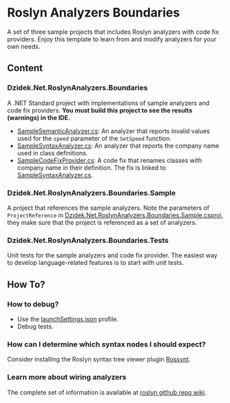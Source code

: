 # Roslyn Analyzers Boundaries

A set of three sample projects that includes Roslyn analyzers with code fix providers. Enjoy this template to learn from and modify analyzers for your own needs.

## Content
### Dzidek.Net.RoslynAnalyzers.Boundaries
A .NET Standard project with implementations of sample analyzers and code fix providers.
**You must build this project to see the results (warnings) in the IDE.**

- [SampleSemanticAnalyzer.cs](SampleSemanticAnalyzer.cs): An analyzer that reports invalid values used for the `speed` parameter of the `SetSpeed` function.
- [SampleSyntaxAnalyzer.cs](SampleSyntaxAnalyzer.cs): An analyzer that reports the company name used in class definitions.
- [SampleCodeFixProvider.cs](SampleCodeFixProvider.cs): A code fix that renames classes with company name in their definition. The fix is linked to [SampleSyntaxAnalyzer.cs](SampleSyntaxAnalyzer.cs).

### Dzidek.Net.RoslynAnalyzers.Boundaries.Sample
A project that references the sample analyzers. Note the parameters of `ProjectReference` in [Dzidek.Net.RoslynAnalyzers.Boundaries.Sample.csproj](../Dzidek.Net.RoslynAnalyzers.Boundaries.Sample/Dzidek.Net.RoslynAnalyzers.Boundaries.Sample.csproj), they make sure that the project is referenced as a set of analyzers. 

### Dzidek.Net.RoslynAnalyzers.Boundaries.Tests
Unit tests for the sample analyzers and code fix provider. The easiest way to develop language-related features is to start with unit tests.

## How To?
### How to debug?
- Use the [launchSettings.json](Properties/launchSettings.json) profile.
- Debug tests.

### How can I determine which syntax nodes I should expect?
Consider installing the Roslyn syntax tree viewer plugin [Rossynt](https://plugins.jetbrains.com/plugin/16902-rossynt/).

### Learn more about wiring analyzers
The complete set of information is available at [roslyn github repo wiki](https://github.com/dotnet/roslyn/blob/main/docs/wiki/README.md).